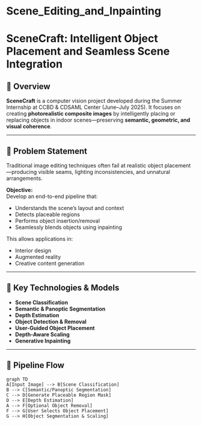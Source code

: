 # Scene_Editing_and_Inpainting
# SceneCraft: Intelligent Object Placement and Seamless Scene Integration


## 📍 Overview

**SceneCraft** is a computer vision project developed during the Summer Internship at CCBD & CDSAML Center (June–July 2025). It focuses on creating **photorealistic composite images** by intelligently placing or replacing objects in indoor scenes—preserving **semantic, geometric, and visual coherence**.

---

## 🧠 Problem Statement

Traditional image editing techniques often fail at realistic object placement—producing visible seams, lighting inconsistencies, and unnatural arrangements.

**Objective:**  
Develop an end-to-end pipeline that:
- Understands the scene’s layout and context
- Detects placeable regions
- Performs object insertion/removal
- Seamlessly blends objects using inpainting

This allows applications in:
- Interior design
- Augmented reality
- Creative content generation

---

## 🧪 Key Technologies & Models

- **Scene Classification**
- **Semantic & Panoptic Segmentation**
- **Depth Estimation**
- **Object Detection & Removal**
- **User-Guided Object Placement**
- **Depth-Aware Scaling**
- **Generative Inpainting**

---

## 🔁 Pipeline Flow

```mermaid
graph TD
A[Input Image] --> B[Scene Classification]
B --> C[Semantic/Panoptic Segmentation]
C --> D[Generate Placeable Region Mask]
D --> E[Depth Estimation]
A --> F[Optional Object Removal]
F --> G[User Selects Object Placement]
G --> H[Object Segmentation & Scaling]
